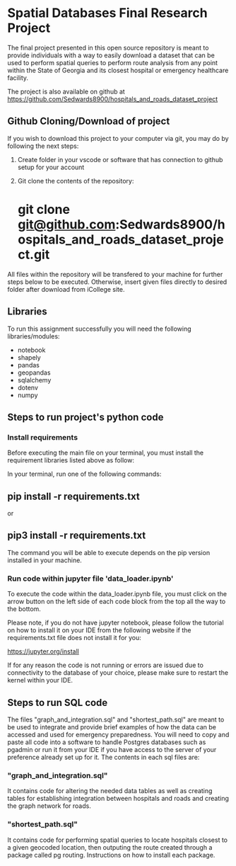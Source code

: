 # Spatial Databases Final Research Project

The final project presented in this open source repository is meant to provide individuals with a way to easily download a dataset that can be used to perform spatial queries to perform route analysis from any point within the State of Georgia and its closest hospital or emergency healthcare facility.

The project is also available on github at https://github.com/Sedwards8900/hospitals_and_roads_dataset_project


## Github Cloning/Download of project

If you wish to download this project to your computer via git, you may do by following the next steps:

1. Create folder in your vscode or software that has connection to github setup for your account

3. Git clone the contents of the repository:

    # git clone git@github.com:Sedwards8900/hospitals_and_roads_dataset_project.git

All files within the repository will be transfered to your machine for further steps below to be executed. Otherwise, insert given files directly to desired folder after download from iCollege site.


## Libraries

To run this assignment successfully you will need the following libraries/modules:
- notebook
- shapely
- pandas
- geopandas
- sqlalchemy
- dotenv
- numpy


## Steps to run project's python code

### Install requirements

Before executing the main file on your terminal, you must install the requirement libraries listed above as follow:

In your terminal, run one of the following commands:

## pip install -r requirements.txt

or 

## pip3 install -r requirements.txt

The command you will be able to execute depends on the pip version installed in your machine.

### Run code within jupyter file 'data_loader.ipynb'

To execute the code within the data_loader.ipynb file, you must click on the arrow button on the left side of each code block from the top all the way to the bottom.

Please note, if you do not have jupyter notebook, please follow the tutorial on how to install it on your IDE from the following website if the requirements.txt file does not install it for you:

https://jupyter.org/install


If for any reason the code is not running or errors are issued due to connectivity to the database of your choice, please make sure to restart the kernel within your IDE.

## Steps to run SQL code

The files "graph_and_integration.sql" and "shortest_path.sql" are meant to be used to integrate and provide brief examples of how the data can be accessed and used for emergency preparedness. You will need to copy and paste all code into a software to handle Postgres databases such as pgadmin or run it from your IDE if you have access to the server of your preference already set up for it. The contents in each sql files are:


### "graph_and_integration.sql"
It contains code for altering the needed data tables as well as creating tables for establishing integration between hospitals and roads and creating the graph network for roads.

### "shortest_path.sql"
It contains code for performing spatial queries to locate hospitals closest to a given geocoded location, then outputing the route created through a package called pg routing. Instructions on how to install each package.